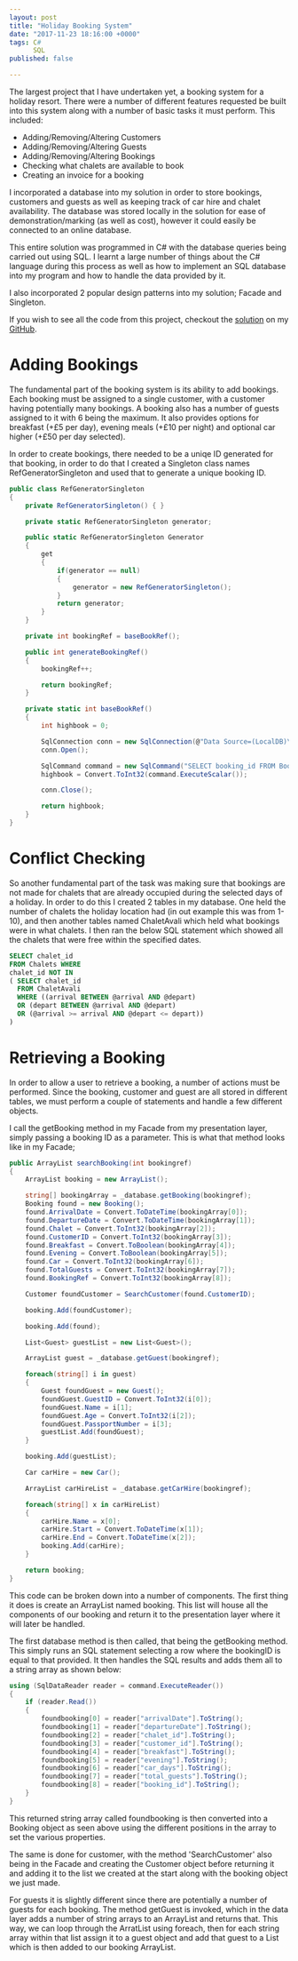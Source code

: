 ```yaml
---
layout: post
title: "Holiday Booking System"
date: "2017-11-23 18:16:00 +0000"
tags: C#
      SQL
published: false

---
```

The largest project that I have undertaken yet, a booking system for a holiday resort. There were a number of different features requested be built into this system along with a number of basic tasks it must perform. This included:

* Adding/Removing/Altering Customers
* Adding/Removing/Altering Guests
* Adding/Removing/Altering Bookings
* Checking what chalets are available to book
* Creating an invoice for a booking

I incorporated a database into my solution in order to store bookings, customers and guests as well as keeping track of car hire and chalet availability. The database was stored locally in the solution for ease of demonstration/marking (as well as cost), however it could easily be connected to an online database.

This entire solution was programmed in C# with the database queries being carried out using SQL. I learnt a large number of things about the C# language during this process as well as how to implement an SQL database into my program and how to handle the data provided by it.

I also incorporated 2 popular design patterns into my solution; Facade
and Singleton.

If you wish to see all the code from this project, checkout the [solution][solution-link] on my [GitHub][github-link].

# Adding Bookings

The fundamental part of the booking system is its ability to add bookings. Each booking must be assigned to a single customer, with a customer having potentially many bookings. A booking also has a number of guests assigned to it with 6 being the maximum. It also provides options for breakfast (+£5 per day), evening meals (+£10 per night) and optional car higher (+£50 per day selected).

In order to create bookings, there needed to be a uniqe ID generated for that booking, in order to do that I created a Singleton class names RefGeneratorSingleton and used that to generate a unique booking ID.

```cs
public class RefGeneratorSingleton
{
    private RefGeneratorSingleton() { }

    private static RefGeneratorSingleton generator;

    public static RefGeneratorSingleton Generator
    {
        get
        {
            if(generator == null)
            {
                generator = new RefGeneratorSingleton();
            }
            return generator;
        }
    }

    private int bookingRef = baseBookRef();

    public int generateBookingRef()
    {
        bookingRef++;

        return bookingRef;
    }

    private static int baseBookRef()
    {
        int highbook = 0;

        SqlConnection conn = new SqlConnection(@"Data Source=(LocalDB)\MSSQLLocalDB;AttachDbFilename=|DataDirectory|\NapierHolidaysDB.mdf;Integrated Security=True;Connect Timeout=30");
        conn.Open();

        SqlCommand command = new SqlCommand("SELECT booking_id FROM Bookings ORDER BY booking_id DESC", conn);
        highbook = Convert.ToInt32(command.ExecuteScalar());

        conn.Close();

        return highbook;
    }
}
```

# Conflict Checking

So another fundamental part of the task was making sure that bookings are not made for chalets that are already occupied during the selected days of a holiday. In order to do this I created 2 tables in my database. One held the number of chalets the holiday location had (in out example this was from 1-10), and then another tables named ChaletAvali which held what bookings were in what chalets. I then ran the below SQL statement which showed all the chalets that were free within the specified dates.

```sql
SELECT chalet_id
FROM Chalets WHERE
chalet_id NOT IN
( SELECT chalet_id
  FROM ChaletAvali
  WHERE ((arrival BETWEEN @arrival AND @depart)
  OR (depart BETWEEN @arrival AND @depart)
  OR (@arrival >= arrival AND @depart <= depart))
)
```

# Retrieving a Booking

In order to allow a user to retrieve a booking, a number of actions must be performed. Since the booking, customer and guest are all stored in different tables, we must perform a couple of statements and handle a few different objects.

I call the getBooking method in my Facade from my presentation layer, simply passing a booking ID as a parameter. This is what that method looks like in my Facade;

```cs
public ArrayList searchBooking(int bookingref)
{
    ArrayList booking = new ArrayList();

    string[] bookingArray = _database.getBooking(bookingref);
    Booking found = new Booking();
    found.ArrivalDate = Convert.ToDateTime(bookingArray[0]);
    found.DepartureDate = Convert.ToDateTime(bookingArray[1]);
    found.Chalet = Convert.ToInt32(bookingArray[2]);
    found.CustomerID = Convert.ToInt32(bookingArray[3]);
    found.Breakfast = Convert.ToBoolean(bookingArray[4]);
    found.Evening = Convert.ToBoolean(bookingArray[5]);
    found.Car = Convert.ToInt32(bookingArray[6]);
    found.TotalGuests = Convert.ToInt32(bookingArray[7]);
    found.BookingRef = Convert.ToInt32(bookingArray[8]);

    Customer foundCustomer = SearchCustomer(found.CustomerID);

    booking.Add(foundCustomer);

    booking.Add(found);

    List<Guest> guestList = new List<Guest>();

    ArrayList guest = _database.getGuest(bookingref);

    foreach(string[] i in guest)
    {
        Guest foundGuest = new Guest();
        foundGuest.GuestID = Convert.ToInt32(i[0]);
        foundGuest.Name = i[1];
        foundGuest.Age = Convert.ToInt32(i[2]);
        foundGuest.PassportNumber = i[3];
        guestList.Add(foundGuest);
    }

    booking.Add(guestList);

    Car carHire = new Car();

    ArrayList carHireList = _database.getCarHire(bookingref);

    foreach(string[] x in carHireList)
    {
        carHire.Name = x[0];
        carHire.Start = Convert.ToDateTime(x[1]);
        carHire.End = Convert.ToDateTime(x[2]);
        booking.Add(carHire);
    }

    return booking;
}
```
This code can be broken down into a number of components. The first thing it does is create an ArrayList named booking. This list will house all the components of our booking and return it to the presentation layer where it will later be handled.

The first database method is then called, that being the getBooking method. This simply runs an SQL statement selecting a row where the bookingID is equal to that provided. It then handles the SQL results and adds them all to a string array as shown below:

```cs
using (SqlDataReader reader = command.ExecuteReader())
{
    if (reader.Read())
    {
        foundbooking[0] = reader["arrivalDate"].ToString();
        foundbooking[1] = reader["departureDate"].ToString();
        foundbooking[2] = reader["chalet_id"].ToString();
        foundbooking[3] = reader["customer_id"].ToString();
        foundbooking[4] = reader["breakfast"].ToString();
        foundbooking[5] = reader["evening"].ToString();
        foundbooking[6] = reader["car_days"].ToString();
        foundbooking[7] = reader["total_guests"].ToString();
        foundbooking[8] = reader["booking_id"].ToString();
    }
}
```
This returned string array called foundbooking is then converted into a Booking object as seen above using the different positions in the array to set the various properties.

The same is done for customer, with the method 'SearchCustomer' also being in the Facade and creating the Customer object before returning it and adding it to the list we created at the start along with the booking object we just made.

For guests it is slightly different since there are potentially a number of guests for each booking. The method getGuest is invoked, which in the data layer adds a number of string arrays to an ArrayList and returns that. This way, we can loop through the ArratList using foreach, then for each string array within that list assign it to a guest object and add that guest to a List<Guest> which is then added to our booking ArrayList.



[solution-link]:  www.
[github-link]:  www.github.com/rossmuego
